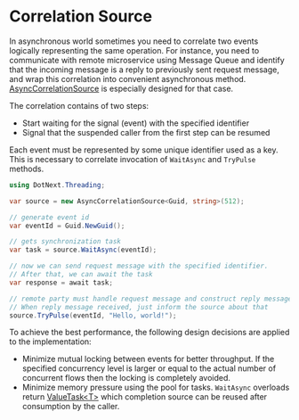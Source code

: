 Correlation Source
====
In asynchronous world sometimes you need to correlate two events logically representing the same operation. For instance, you need to communicate with remote microservice using Message Queue and identify that the incoming message is a reply to previously sent request message, and wrap this correlation into convenient asynchronous method. [AsyncCorrelationSource](xref:DotNext.Threading.AsyncCorrelationSource`2) is especially designed for that case.

The correlation contains of two steps:
* Start waiting for the signal (event) with the specified identifier
* Signal that the suspended caller from the first step can be resumed

Each event must be represented by some unique identifier used as a key. This is necessary to correlate invocation of `WaitAsync` and `TryPulse` methods.

```csharp
using DotNext.Threading;

var source = new AsyncCorrelationSource<Guid, string>(512);

// generate event id
var eventId = Guid.NewGuid();

// gets synchronization task
var task = source.WaitAsync(eventId);

// now we can send request message with the specified identifier.
// After that, we can await the task
var response = await task;

// remote party must handle request message and construct reply message with the same identifier.
// When reply message received, just inform the source about that
source.TryPulse(eventId, "Hello, world!");
```

To achieve the best performance, the following design decisions are applied to the implementation:
* Minimize mutual locking between events for better throughput. If the specified concurrency level is larger or equal to the actual number of concurrent flows then the locking is completely avoided.
* Minimize memory pressure using the pool for tasks. `WaitAsync` overloads return [ValueTask&lt;T&gt;](https://docs.microsoft.com/en-us/dotnet/api/system.threading.tasks.valuetask-1) which completion source can be reused after consumption by the caller.